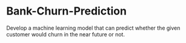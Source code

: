 # Bank-Churn-Prediction
 Develop a machine learning model that can predict whether the given customer would churn in the near future or not.
